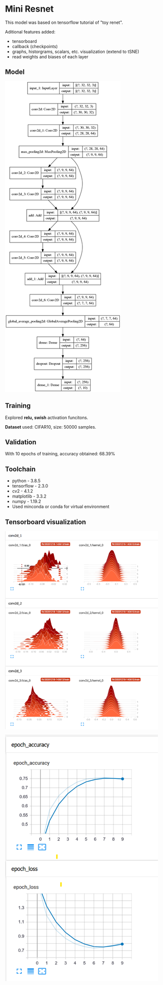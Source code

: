 # Mini Resnet
This model was based on tensorflow tutorial of "toy renet".

Aditional features added:

* tensorboard
* callback (checkpoints)
* graphs, historgrams, scalars, etc. visualization (extend to tSNE)
* read weights and biases of each layer

## Model
![Model](./model.png)

## Training

Explored **relu, swish** activation funcitons.

**Dataset** used: CIFAR10, size: 50000 samples.

## Validation

With 10 epochs of training, accuracy obtained: 68.39%

## Toolchain
* python - 3.8.5
* tensorflow - 2.3.0
* cv2 - 4.1.2
* matplotlib - 3.3.2
* numpy - 1.19.2
* Used minconda or conda for virtual environment

## Tensorboard visualization
![Weights, biases etc.](./weights_hist.png)

![Epoch loss](./epoch_loss_acc.png)

